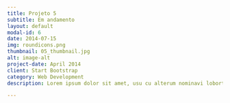 ```yaml
---
title: Projeto 5
subtitle: Em andamento
layout: default
modal-id: 6
date: 2014-07-15
img: roundicons.png
thumbnail: 05_thumbnail.jpg
alt: image-alt
project-date: April 2014
client: Start Bootstrap
category: Web Development
description: Lorem ipsum dolor sit amet, usu cu alterum nominavi lobortis. At duo novum diceret. Tantas apeirian vix et, usu sanctus postulant inciderint ut, populo diceret necessitatibus in vim. Cu eum dicam feugiat noluisse.

---
```

